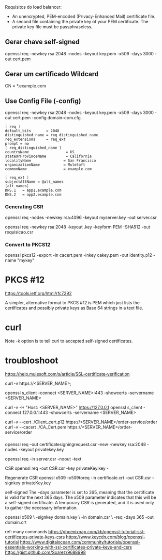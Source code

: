 
Requisitos do load balancer:
- An unencrypted, PEM-encoded (Privacy-Enhanced Mail) certificate file.
- A second file containing the private key of your PEM certificate.
The private key file must be passphraseless.

## Gerar chave self-signed

openssl req -newkey rsa:2048 -nodes -keyout key.pem -x509 -days 3000 -out cert.pem

## Gerar um certificado Wildcard

CN = *.example.com

## Use Config File (-config)

openssl req -newkey rsa:2048 -nodes -keyout key.pem -x509 -days 3000 -out cert.pem -config domain-com.cfg

```
[ req ]
default_bits       = 2048
distinguished_name = req_distinguished_name
req_extensions     = req_ext
prompt = no
[ req_distinguished_name ]
countryName                 = US
stateOrProvinceName         = California
localityName               = San Francisco
organizationName           = MuleSoft
commonName                 = example.com

[ req_ext ]
subjectAltName = @alt_names
[alt_names]
DNS.1   = app1.example.com
DNS.2   = app2.example.com
```

### Generating CSR

openssl req -nodes -newkey rsa:4096 -keyout myserver.key -out server.csr

openssl req -newkey rsa:2048 -keyout <chave>.key -keyform PEM -SHA512 -out requisicao.csr

### Convert to PKCS12

openssl pkcs12 -export -in cacert.pem -inkey cakey.pem -out identity.p12 -name "mykey"

# PKCS #12
https://tools.ietf.org/html/rfc7292

A simpler, alternative format to PKCS #12 is PEM which just lists the certificates and possibly private keys as Base 64 strings in a text file. 

# curl

Note -k option is to tell curl to accepted self-signed certificates.

# troubloshoot

https://help.mulesoft.com/s/article/SSL-certificate-verification

curl -v https://<SERVER_NAME>;

openssl s_client -connect <SERVER_NAME>:443 -showcerts -servername <SERVER_NAME>

curl -v -H "Host: <SERVER_NAME>" https://127.0.0.1
openssl s_client -connect 127.0.0.1:443 -showcerts -servername <SERVER_NAME>

curl -v --cert ./Client_cert.p12 https://<SERVER_NAME>/order-service/order
curl -v --cacert ./CA_Cert.pem https://<SERVER_NAME>/order-service/order

###

openssl req –out certificatesigningrequest.csr -new -newkey rsa:2048 -nodes -keyout privatekey.key

openssl req -in server.csr -noout -text

CSR
openssl req -out CSR.csr -key privateKey.key -

Regenerate CSR
openssl x509 -x509toreq -in certificate.crt -out CSR.csr -signkey privateKey.key

self-signed
The –days parameter is set to 365, meaning that the certificate is valid for the next 365 days. The x509 parameter indicates that this will be a self-signed certificate. A temporary CSR is generated, and it is used only to gather the necessary information.

openssl x509 \ -signkey domain.key \ -in domain.csr \ -req -days 365 -out domain.crt

ref: many commands 
https://phoenixnap.com/kb/openssl-tutorial-ssl-certificates-private-keys-csrs
https://www.keycdn.com/blog/openssl-tutorial
https://www.digitalocean.com/community/tutorials/openssl-essentials-working-with-ssl-certificates-private-keys-and-csrs
https://gist.github.com/Soarez/9688998

